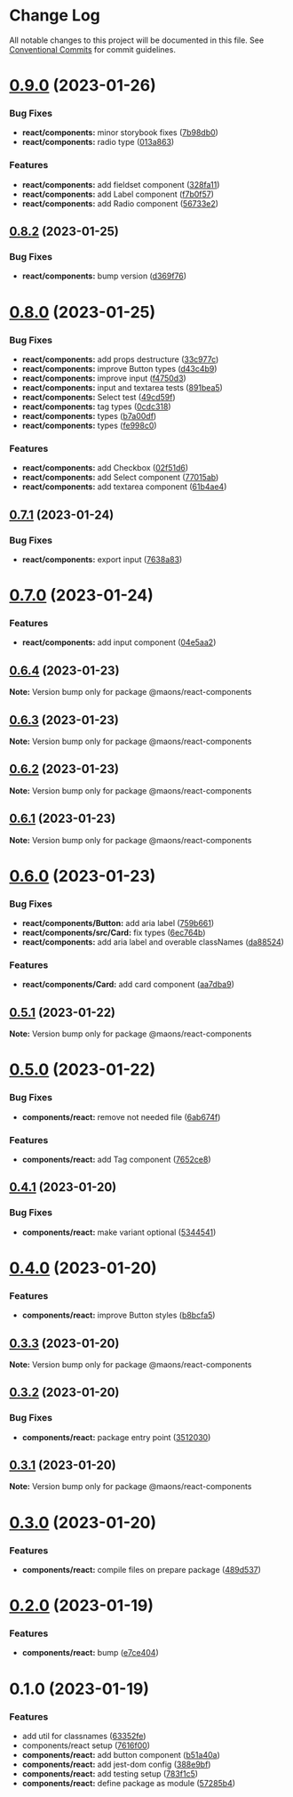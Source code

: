# Change Log

All notable changes to this project will be documented in this file.
See [Conventional Commits](https://conventionalcommits.org) for commit guidelines.

# [0.9.0](https://github.com/rmoralp/maons/compare/@maons/react-components@0.8.2...@maons/react-components@0.9.0) (2023-01-26)


### Bug Fixes

* **react/components:** minor storybook fixes ([7b98db0](https://github.com/rmoralp/maons/commit/7b98db0eb433ec44a0186d7c2df0ce754259828c))
* **react/components:** radio type ([013a863](https://github.com/rmoralp/maons/commit/013a8631c981afac909f9e409b01261ec2ff19a3))


### Features

* **react/components:** add fieldset component ([328fa11](https://github.com/rmoralp/maons/commit/328fa119173644a03e7bc38ddf8621e040ef7b79))
* **react/components:** add Label component ([f7b0f57](https://github.com/rmoralp/maons/commit/f7b0f57ff9b2afe1684585f09833a802549a098c))
* **react/components:** add Radio component ([56733e2](https://github.com/rmoralp/maons/commit/56733e25866e769b0e9e47c3654db630ccdc8376))





## [0.8.2](https://github.com/rmoralp/maons/compare/@maons/react-components@0.8.0...@maons/react-components@0.8.2) (2023-01-25)


### Bug Fixes

* **react/components:** bump version ([d369f76](https://github.com/rmoralp/maons/commit/d369f76a6fefd35e955558f4dbc996c8bff37e18))





# [0.8.0](https://github.com/rmoralp/maons/compare/@maons/react-components@0.7.1...@maons/react-components@0.8.0) (2023-01-25)


### Bug Fixes

* **react/components:** add props destructure ([33c977c](https://github.com/rmoralp/maons/commit/33c977c55e0bb51f45ce721b8df79f9c506065ab))
* **react/components:** improve Button types ([d43c4b9](https://github.com/rmoralp/maons/commit/d43c4b9566d1bf4f51217fe5bf10edc7e555721a))
* **react/components:** improve input ([f4750d3](https://github.com/rmoralp/maons/commit/f4750d347b968dee62e582b5bd4117ada6385c0f))
* **react/components:** input and textarea tests ([891bea5](https://github.com/rmoralp/maons/commit/891bea540ef57b6f02345d084037f9420cfff9e9))
* **react/components:** Select test ([49cd59f](https://github.com/rmoralp/maons/commit/49cd59f4dc7975c8a2f4b8e71df35485fbf3daba))
* **react/components:** tag types ([0cdc318](https://github.com/rmoralp/maons/commit/0cdc318aec46112845e3d27907872202fd8b58a2))
* **react/components:** types ([b7a00df](https://github.com/rmoralp/maons/commit/b7a00df7c1b05024facf24288b0bc93ec9d0ce15))
* **react/components:** types ([fe998c0](https://github.com/rmoralp/maons/commit/fe998c0ca0d5e22df5bff5829e40a276ff0c00e8))


### Features

* **react/components:** add Checkbox ([02f51d6](https://github.com/rmoralp/maons/commit/02f51d686b057bb9bebe1826cfcebb16041026d6))
* **react/components:** add Select component ([77015ab](https://github.com/rmoralp/maons/commit/77015ab8173c604de210fb7220d1b9121980bf3a))
* **react/components:** add textarea component ([61b4ae4](https://github.com/rmoralp/maons/commit/61b4ae4e4dae1fccd327db0122d50dee569b85f1))





## [0.7.1](https://github.com/rmoralp/maons/compare/@maons/react-components@0.7.0...@maons/react-components@0.7.1) (2023-01-24)


### Bug Fixes

* **react/components:** export input ([7638a83](https://github.com/rmoralp/maons/commit/7638a833c8e79565a6d8ba3093420f0b946026b2))





# [0.7.0](https://github.com/rmoralp/maons/compare/@maons/react-components@0.6.4...@maons/react-components@0.7.0) (2023-01-24)


### Features

* **react/components:** add input component ([04e5aa2](https://github.com/rmoralp/maons/commit/04e5aa271f062660911b7f4ad0fada9d1168727b))





## [0.6.4](https://github.com/rmoralp/maons/compare/@maons/react-components@0.6.3...@maons/react-components@0.6.4) (2023-01-23)

**Note:** Version bump only for package @maons/react-components





## [0.6.3](https://github.com/rmoralp/maons/compare/@maons/react-components@0.6.2...@maons/react-components@0.6.3) (2023-01-23)

**Note:** Version bump only for package @maons/react-components





## [0.6.2](https://github.com/rmoralp/maons/compare/@maons/react-components@0.6.1...@maons/react-components@0.6.2) (2023-01-23)

**Note:** Version bump only for package @maons/react-components





## [0.6.1](https://github.com/rmoralp/maons/compare/@maons/react-components@0.6.0...@maons/react-components@0.6.1) (2023-01-23)

**Note:** Version bump only for package @maons/react-components





# [0.6.0](https://github.com/rmoralp/maons/compare/@maons/react-components@0.5.1...@maons/react-components@0.6.0) (2023-01-23)


### Bug Fixes

* **react/components/Button:** add aria label ([759b661](https://github.com/rmoralp/maons/commit/759b6610f3b3815411e089d893d80801fe5cad85))
* **react/components/src/Card:** fix types ([6ec764b](https://github.com/rmoralp/maons/commit/6ec764b3fe869a111805bb81e804727d0e6de962))
* **react/components:** add aria label and overable classNames ([da88524](https://github.com/rmoralp/maons/commit/da88524c057345569a0dffd6d225671d823282dc))


### Features

* **react/components/Card:** add card component ([aa7dba9](https://github.com/rmoralp/maons/commit/aa7dba9d30bf89ce8546411c1730b649b420baab))





## [0.5.1](https://github.com/rmoralp/maons/compare/@maons/react-components@0.5.0...@maons/react-components@0.5.1) (2023-01-22)

**Note:** Version bump only for package @maons/react-components





# [0.5.0](https://github.com/rmoralp/maons/compare/@maons/react-components@0.4.1...@maons/react-components@0.5.0) (2023-01-22)


### Bug Fixes

* **components/react:** remove not needed file ([6ab674f](https://github.com/rmoralp/maons/commit/6ab674f9d981d7722acd1ee5c2a615f06bd55f24))


### Features

* **components/react:** add Tag component ([7652ce8](https://github.com/rmoralp/maons/commit/7652ce8c27c141c27a4a4b3f5678fbd49ffcf643))





## [0.4.1](https://github.com/rmoralp/maons/compare/@maons/react-components@0.4.0...@maons/react-components@0.4.1) (2023-01-20)


### Bug Fixes

* **components/react:** make variant optional ([5344541](https://github.com/rmoralp/maons/commit/5344541405c3efaa44a74fcd6bffc7bbf921c868))





# [0.4.0](https://github.com/rmoralp/maons/compare/@maons/react-components@0.3.3...@maons/react-components@0.4.0) (2023-01-20)


### Features

* **components/react:** improve Button styles ([b8bcfa5](https://github.com/rmoralp/maons/commit/b8bcfa5caea4c44d2df6284adc12d16d558a4ce7))





## [0.3.3](https://github.com/rmoralp/maons/compare/@maons/react-components@0.3.2...@maons/react-components@0.3.3) (2023-01-20)

**Note:** Version bump only for package @maons/react-components





## [0.3.2](https://github.com/rmoralp/maons/compare/@maons/react-components@0.3.1...@maons/react-components@0.3.2) (2023-01-20)


### Bug Fixes

* **components/react:** package entry point ([3512030](https://github.com/rmoralp/maons/commit/35120307d2562cca8dbb75a8f97fade6ed8cc93d))





## [0.3.1](https://github.com/rmoralp/maons/compare/@maons/react-components@0.3.0...@maons/react-components@0.3.1) (2023-01-20)

**Note:** Version bump only for package @maons/react-components





# [0.3.0](https://github.com/rmoralp/maons/compare/@maons/react-components@0.2.0...@maons/react-components@0.3.0) (2023-01-20)


### Features

* **components/react:** compile files on prepare package ([489d537](https://github.com/rmoralp/maons/commit/489d537766f917aa66c48d45fe74d79d20f61c55))





# [0.2.0](https://github.com/rmoralp/maons/compare/@maons/react-components@0.1.0...@maons/react-components@0.2.0) (2023-01-19)


### Features

* **components/react:** bump ([e7ce404](https://github.com/rmoralp/maons/commit/e7ce404947a90918fbb2b96288a7523656f19517))





# 0.1.0 (2023-01-19)


### Features

* add util for classnames ([63352fe](https://github.com/rmoralp/maons/commit/63352feb0f86d39ffd8bc742a7ed26686c8efa59))
* components/react setup ([7616f00](https://github.com/rmoralp/maons/commit/7616f0006fcd4ff4b5872e8896cafaa0ebfb71c5))
* **components/react:** add button component ([b51a40a](https://github.com/rmoralp/maons/commit/b51a40ac2731df104a5983899c09975ab37fd90c))
* **components/react:** add jest-dom config ([388e9bf](https://github.com/rmoralp/maons/commit/388e9bf0b3a8ec2360ba35e0eadd92a611d4baae))
* **components/react:** add testing setup ([783f1c5](https://github.com/rmoralp/maons/commit/783f1c59cc908ed178d16888f99c52c734b7f2cd))
* **components/react:** define package as module ([57285b4](https://github.com/rmoralp/maons/commit/57285b4bc2a52de0bec3267072806c60296ab13e))
